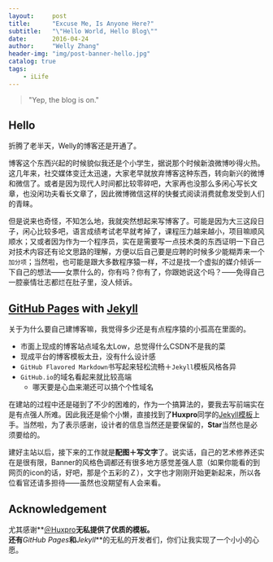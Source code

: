 ```yaml
---
layout:     post
title:      "Excuse Me, Is Anyone Here?"
subtitle:   "\"Hello World, Hello Blog\""
date:       2016-04-24
author:     "Welly Zhang"
header-img: "img/post-banner-hello.jpg"
catalog: true
tags:
    - iLife
---
```


> "Yep, the blog is on."

## Hello

折腾了老半天，Welly的博客还是开通了。

博客这个东西兴起的时候貌似我还是个小学生，据说那个时候新浪微博吵得火热。这几年来，社交媒体变迁太迅速，大家老早就放弃博客这种东西，转向新兴的微博和微信了。或者是因为现代人时间都比较零碎吧，大家再也没那么多闲心写长文章，也没闲功夫看长文章了，因此微博微信这样的快餐式阅读消费就愈发受到人们的青睐。

但是说来也奇怪，不知怎么地，我就突然想起来写博客了。可能是因为大三这段日子，闲心比较多吧，语言成绩考试老早就考掉了，课程压力越来越小，项目嘛顺风顺水；又或者因为作为一个程序员，实在是需要写一点技术类的东西证明一下自己对技术内容还有论文思路的理解，方便以后自己要是应聘的时候多少能糊弄来一个`加分项`；当然啦，也可能是跟大多数程序猿一样，不过是找一个虚拟的媒介倾诉一下自己的想法——女票什么的，你有吗？你有了，你跟她说这个吗？——免得自己一腔豪情壮志都烂在肚子里，没人倾诉。

## [GitHub Pages](https://pages.github.com/) with [Jekyll](http://jekyllrb.com/)

关于为什么要自己建博客嘛，我觉得多少还是有点程序猿的小孤高在里面的。

* 市面上现成的博客站点域名太Low，总觉得什么CSDN不是我的菜
* 现成平台的博客模板太丑，没有什么设计感
* `GitHub Flavored Markdown`书写起来轻松流畅＋`Jekyll`模板风格各异
* `GitHub.io`的域名看起来就比较高端
  * 哪天要是心血来潮还可以搞个个性域名

在建站的过程中还是碰到了不少的困难的，作为一个搞算法的，要我去写前端实在是有点强人所难。因此我还是偷个小懒，直接找到了**Huxpro**同学的[Jekyll模板](https://github.com/huxpro/huxpro.github.io/)上手。当然啦，为了表示感谢，设计者的信息当然还是要保留的，**Star**当然也是必须要给的。

建好主站以后，接下来的工作就是**配图＋写文字**了。说实话，自己的艺术修养还实在是很有限，Banner的风格色调都还有很多地方感觉差强人意（如果你能看的到网页的icon的话，好吧，那是个五彩的Ｚ），文字也才刚刚开始更新起来，所以各位看官还请多担待——虽然也没期望有人会来看。

## Acknowledgement

尤其感谢**[＠Huxpro](https://github.com/Huxpro)**无私提供了优质的模板。  
还有***GitHub Pages***和***Jekyll***的无私的开发者们，你们让我实现了一个小小的心愿。
　
